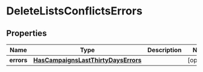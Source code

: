 

# DeleteListsConflictsErrors


## Properties

| Name | Type | Description | Notes |
|------------ | ------------- | ------------- | -------------|
|**errors** | [**HasCampaignsLastThirtyDaysErrors**](HasCampaignsLastThirtyDaysErrors.md) |  |  [optional] |



